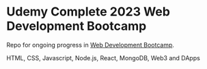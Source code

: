 # Udemy Complete 2023 Web Development Bootcamp

Repo for ongoing progress in [Web Development Bootcamp](https://www.udemy.com/course/the-complete-web-development-bootcamp/).

HTML, CSS, Javascript, Node.js, React, MongoDB, Web3 and DApps

